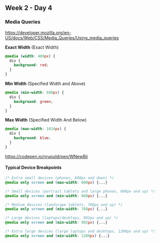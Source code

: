 ## Week 2 - Day 4

### Media Queries

https://developer.mozilla.org/en-US/docs/Web/CSS/Media_Queries/Using_media_queries

**Exact Width** (Exact Width)

```css
@media (width: 480px) {
  div {
    background: red;
  }
}
```

**Min Width** (Specified Width and Above)

```css
@media (min-width: 600px) {
  div {
    background: green;
  }
}
```

**Max Width** (Specified Width And Below)

```css
@media (max-width: 1024px) {
  div {
    background: blue;
  }
}
```



https://codepen.io/nrupuld/pen/WNewBjj

#### Typical Device Breakpoints

```css
/* Extra small devices (phones, 600px and down) */
@media only screen and (max-width: 600px) {...} 

/* Small devices (portrait tablets and large phones, 600px and up) */
@media only screen and (min-width: 600px) {...} 

/* Medium devices (landscape tablets, 768px and up) */
@media only screen and (min-width: 768px) {...} 

/* Large devices (laptops/desktops, 992px and up) */
@media only screen and (min-width: 992px) {...} 

/* Extra large devices (large laptops and desktops, 1200px and up) */
@media only screen and (min-width: 1200px) {...}
```